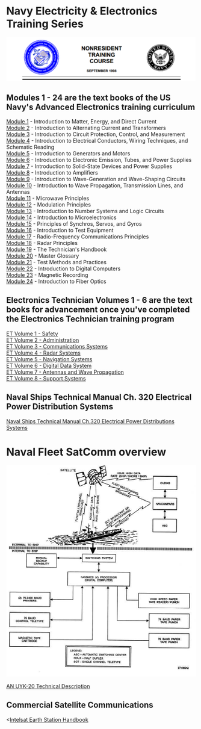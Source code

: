 # Navy Electricity & Electronics Training Series

![NEETs](https://github.com/thinkitdata/neets/blob/master/neets.png)

## Modules 1 - 24 are the text books of the US Navy's Advanced Electronics training curriculum
<a href="/modules/Mod01 - Matter Energy and DC.pdf">Module 1</a> - Introduction to Matter, Energy, and Direct Current
<br><a href="/modules/Mod02 - AC and Transformers.pdf">Module 2</a> -&nbsp;Introduction to Alternating Current and Transformers<br /> 
<a href="/modules/Mod03 - Circuit Protection Control and Measurement.pdf">Module 3</a> - Introduction to Circuit Protection, Control, and Measurement<br /> 
<a href="/modules/Mod04 - Conductors Wiring and Schematic Reading.pdf">Module 4</a> - Introduction to Electrical Conductors, Wiring Techniques, and Schematic Reading<br /> 
<a href="/modules/Mod05 - Generators and Motors.pdf">Module 5</a> - Introduction to Generators and Motors<br /> 
<a href="/modules/Mod06 - Electronic Emission Tubes and Power Supplies.pdf">Module 6</a> - Introduction to Electronic Emission, Tubes, and Power Supplies<br /> 
<a href="/modules/Mod07 - Solid-State Devices and Power Supplies.pdf">Module 7</a> - Introduction to Solid-State Devices and Power Supplies<br /> <a href="/modules/Mod08 - Amplifiers.pdf">Module 8</a> - Introduction to Amplifiers<br /> 
<a href="/modules//modules/Mod09 - Wave-Generation and Wave-Shapping Circuits.pdf">Module 9</a> - Introduction to Wave-Generation and Wave-Shaping Circuits<br /> 
<a href="Mod10 - Wave Propagation Transmission Lines and Antennas.pdf">Module 10</a> - Introduction to Wave Propagation, Transmission Lines, and Antennas<br /> 
<a href="/modules/Mod11 - Microwave Principles.pdf">Module 11</a> - Microwave Principles<br /> 
<a href="/modules/Mod12 - Modulation Principles.pdf">Module 12</a> - Modulation Principles<br /> 
<a href="/modules/Mod13 - Number Systems and Logic Circuits.pdf">Module 13</a> - Introduction to Number Systems and Logic Circuits<br /> 
<a href="/modules/Mod14 - Microelectronics.pdf">Module 14</a> -&nbsp;Introduction to Microelectronics<br /> 
<a href="/modules/Mod15 - Principles of Synchros Servos and Gyros.pdf">Module 15</a> - Principles of Synchros, Servos, and Gyros<br /> 
<a href="/modules/Mod16 - Test Equipment.pdf">Module 16</a> - Introduction to Test Equipment<br /> 
<a href="/modules/Mod17 - Radio Frequency Communications Principles.pdf">Module 17</a> - Radio-Frequency Communications Principles<br /> 
<a href="/modules/Mod18 - Radar Principles.pdf">Module 18</a> - Radar Principles<br /> 
<a href="/modules/Mod19 - The Technicians Handbook.pdf">Module 19</a> - The Technician's Handbook<br /> 
<a href="/modules/Mod20 - Master Glossary.pdf">Module 20</a> - Master Glossary<br /> 
<a href="/modules/Mod21 - Test Methods and Practices.pdf">Module 21</a> - Test Methods and Practices<br /> 
<a href="/modules/Mod22 - Digital Computers.pdf">Module 22</a> - Introduction to Digital Computers<br /> 
<a href="/modules/Mod23 - Magnetic Recording.pdf">Module 23</a> - Magnetic Recording<br /> 
<a href="/modules/Mod24 - Fiber Optics.pdf">Module 24</a> - Introduction to Fiber Optics</p>
## Electronics Technician Volumes 1 - 6 are the text books for advancement once you've completed the Electronics Technician training program
<a href="/ETvols/ET Volume 1 - Safety.pdf">ET Volume 1 - Safety </a><br /> 
<a href="/ETvols/ET Volume 2 - Administration.pdf">ET Volume 2 - Administration </a><br /> 
<a href="/ETvols/ET Volume 3 - Communications Systems.pdf">ET Volume 3 - Communications Systems </a><br /> 
<a href="/ETvols/ET Volume 4 - Radar Systems.pdf">ET Volume 4 - Radar Systems </a><br /> 
<a href="/ETvols/ET Volume 5 - Navigation Systems.pdf">ET Volume 5 - Navigation Systems </a><br /> 
<a href="/ETvols/ET Volume 6 - Digital Data Systems.pdf">ET Volume 6 - Digital Data System</a><br />
<a href="/ETvols/ET Volume 7 - Antennas and Wave Propagation.pdf">ET Volume 7 - Antennas and Wave Propagation</a><br />
<a href="/ETvols/ET Volume 8 - Support Systems.pdf">ET Volume 8 - Support Systems</a><br />
## Naval Ships Technical Manual Ch. 320 Electrical Power Distribution Systems
<a href="/ETvols/NSTM ch320 Electric Power Distribution Systems.pdf">Naval Ships Technical Manual Ch.320 Electrical Power Distributions Systems</a>

# Naval Fleet SatComm overview

![NEETs](https://github.com/thinkitdata/neets/blob/master/FleetSatComm.jpg)

<a href="https://github.com/thinkitdata/neets/blob/master/PX10431C_AN_UYK-20_Technical_Description_Nov76.pdf"> AN UYK-20 Technical Description </a>

## Commercial Satellite Communications
<<a href="https://github.com/thinkitdata/neets/blob/master/es-hbook.pdf">Intelsat Earth Station Handbook</a>

